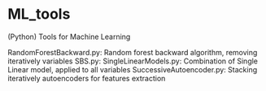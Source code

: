 # ML_tools
(Python) Tools for Machine Learning

RandomForestBackward.py: Random forest backward algorithm, removing iteratively variables
SBS.py: 
SingleLinearModels.py: Combination of Single Linear model, applied to all variables
SuccessiveAutoencoder.py: Stacking iteratively autoencoders for features extraction
